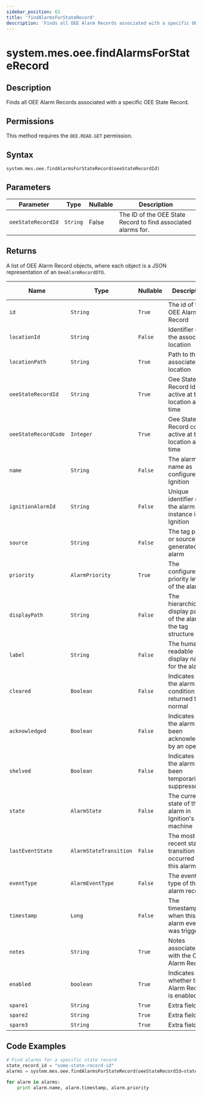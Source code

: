 ```yaml
---
sidebar_position: 63
title: 'findAlarmsForStateRecord'
description: 'Finds all OEE Alarm Records associated with a specific OEE State Record.'
---
```


# system.mes.oee.findAlarmsForStateRecord

## Description

Finds all OEE Alarm Records associated with a specific OEE State Record.

## Permissions

This method requires the `OEE.READ.GET` permission.

## Syntax

```python
system.mes.oee.findAlarmsForStateRecord(oeeStateRecordId)
```

## Parameters

| Parameter          | Type     | Nullable | Description                                                   |
| ------------------ | -------- | -------- | ------------------------------------------------------------- |
| `oeeStateRecordId` | `String` | False    | The ID of the OEE State Record to find associated alarms for. |

## Returns

A list of OEE Alarm Record objects, where each object is a JSON representation of an `OeeAlarmRecordDTO`.

| Name                 | Type                   | Nullable | Description                                                     | Default Value |
| -------------------- | ---------------------- | -------- | --------------------------------------------------------------- | ------------- |
| `id`                 | `String`               | `True`   | The id of the OEE Alarm Record                                  | `null`        |
| `locationId`         | `String`               | `False`  | Identifier of the associated location                           | `null`        |
| `locationPath`       | `String`               | `True`   | Path to the associated location                                 | `null`        |
| `oeeStateRecordId`   | `String`               | `True`   | Oee State Record Id active at this location at this time        | `null`        |
| `oeeStateRecordCode` | `Integer`              | `True`   | Oee State Record code active at this location at this time      | `null`        |
| `name`               | `String`               | `False`  | The alarm name as configured in Ignition                        | `null`        |
| `ignitionAlarmId`    | `String`               | `False`  | Unique identifier of the alarm instance in Ignition             | `null`        |
| `source`             | `String`               | `False`  | The tag path or source that generated this alarm                | `null`        |
| `priority`           | `AlarmPriority`        | `True`   | The configured priority level of the alarm                      | `null`        |
| `displayPath`        | `String`               | `False`  | The hierarchical display path of the alarm in the tag structure | `null`        |
| `label`              | `String`               | `False`  | The human-readable display name for the alarm                   | `null`        |
| `cleared`            | `Boolean`              | `False`  | Indicates if the alarm condition has returned to normal         | `false`       |
| `acknowledged`       | `Boolean`              | `False`  | Indicates if the alarm has been acknowledged by an operator     | `false`       |
| `shelved`            | `Boolean`              | `False`  | Indicates if the alarm has been temporarily suppressed          | `false`       |
| `state`              | `AlarmState`           | `False`  | The current state of the alarm in Ignition's state machine      | `null`        |
| `lastEventState`     | `AlarmStateTransition` | `False`  | The most recent state transition that occurred for this alarm   | `null`        |
| `eventType`          | `AlarmEventType`       | `False`  | The event type of this alarm record                             | `null`        |
| `timestamp`          | `Long`                 | `False`  | The timestamp when this alarm event was triggered               | `null`        |
| `notes`              | `String`               | `True`   | Notes associated with the OEE Alarm Record                      | `null`        |
| `enabled`            | `boolean`              | `True`   | Indicates whether the Alarm Record is enabled                   | `true`        |
| `spare1`             | `String`               | `True`   | Extra field 1                                                   | `null`        |
| `spare2`             | `String`               | `True`   | Extra field 2                                                   | `null`        |
| `spare3`             | `String`               | `True`   | Extra field 3                                                   | `null`        |

## Code Examples

```python
# Find alarms for a specific state record
state_record_id = "some-state-record-id"
alarms = system.mes.oee.findAlarmsForStateRecord(oeeStateRecordId=state_record_id)

for alarm in alarms:
    print alarm.name, alarm.timestamp, alarm.priority
```
